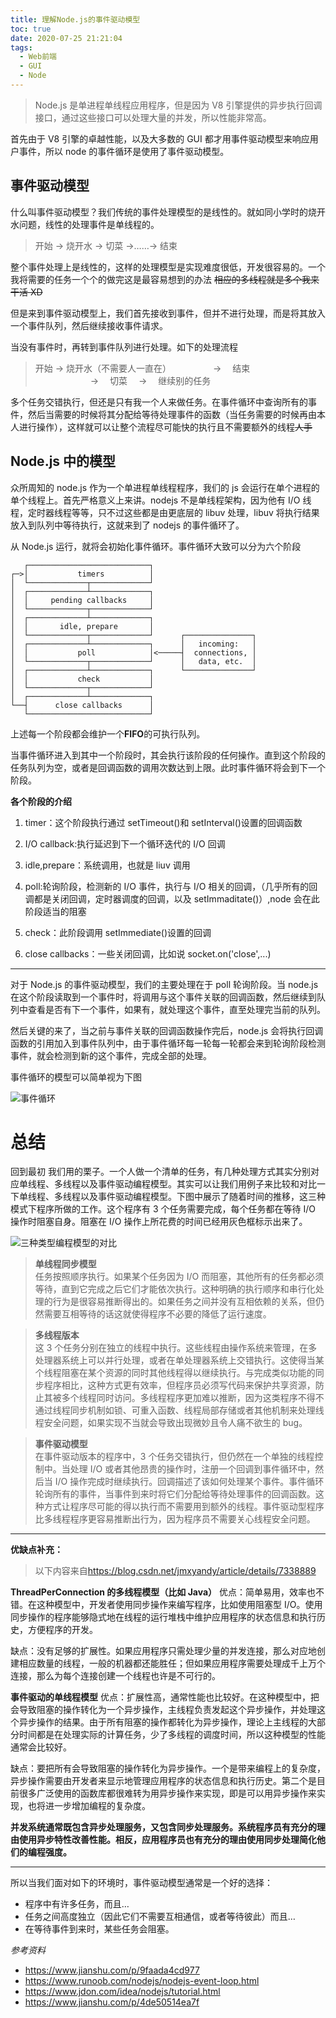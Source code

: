 ```yaml
---
title: 理解Node.js的事件驱动模型
toc: true
date: 2020-07-25 21:21:04
tags:
  - Web前端
  - GUI
  - Node
---
```


> Node.js 是单进程单线程应用程序，但是因为 V8 引擎提供的异步执行回调接口，通过这些接口可以处理大量的并发，所以性能非常高。

<!-- more -->

首先由于 V8 引擎的卓越性能，以及大多数的 GUI 都才用事件驱动模型来响应用户事件，所以 node 的事件循环是使用了事件驱动模型。

## 事件驱动模型

什么叫事件驱动模型？我们传统的事件处理模型的是线性的。就如同小学时的烧开水问题，线性的处理事件是单线程的。

> 开始 → 烧开水 → 切菜 →……→ 结束

整个事件处理上是线性的，这样的处理模型是实现难度很低，开发很容易的。一个我将需要的任务一个个的做完这是最容易想到的办法 ~~相应的多线程就是多个我来干活 XD~~

但是来到事件驱动模型上，我们首先接收到事件，但并不进行处理，而是将其放入一个事件队列，然后继续接收事件请求。

当没有事件时，再转到事件队列进行处理。如下的处理流程

> 开始 → 烧开水（不需要人一直在）　　　　　 → 　结束<br>
> 　　　　　　 → 　切菜　 → 　继续别的任务

多个任务交错执行，但还是只有我一个人来做任务。在事件循环中查询所有的事件，然后当需要的时候将其分配给等待处理事件的函数（当任务需要的时候再由本人进行操作），这样就可以让整个流程尽可能快的执行且不需要额外的线程~~人手~~

## Node.js 中的模型

众所周知的 node.js 作为一个单进程单线程程序，我们的 js 会运行在单个进程的单个线程上。首先严格意义上来讲。nodejs 不是单线程架构，因为他有 I/O 线程，定时器线程等等，只不过这些都是由更底层的 libuv 处理，libuv 将执行结果放入到队列中等待执行，这就来到了 nodejs 的事件循环了。

从 Node.js 运行，就将会初始化事件循环。事件循环大致可以分为六个阶段

```
   ┌───────────────────────────┐
┌─>│           timers          │
│  └─────────────┬─────────────┘
│  ┌─────────────┴─────────────┐
│  │     pending callbacks     │
│  └─────────────┬─────────────┘
│  ┌─────────────┴─────────────┐
│  │       idle, prepare       │
│  └─────────────┬─────────────┘      ┌───────────────┐
│  ┌─────────────┴─────────────┐      │   incoming:   │
│  │           poll            │<─────┤  connections, │
│  └─────────────┬─────────────┘      │   data, etc.  │
│  ┌─────────────┴─────────────┐      └───────────────┘
│  │           check           │
│  └─────────────┬─────────────┘
│  ┌─────────────┴─────────────┐
└──┤      close callbacks      │
   └───────────────────────────┘
```

上述每一个阶段都会维护一个**FIFO**的可执行队列。

当事件循环进入到其中一个阶段时，其会执行该阶段的任何操作。直到这个阶段的任务队列为空，或者是回调函数的调用次数达到上限。此时事件循环将会到下一个阶段。

**各个阶段的介绍**

1. timer：这个阶段执行通过 setTimeout()和 setInterval()设置的回调函数

2. I/O callback:执行延迟到下一个循环迭代的 I/O 回调

3. idle,prepare：系统调用，也就是 liuv 调用

4. poll:轮询阶段，检测新的 I/O 事件，执行与 I/O 相关的回调，（几乎所有的回调都是关闭回调，定时器调度的回调，以及 setImmaditate()）,node 会在此阶段适当的阻塞

5. check：此阶段调用 setImmediate()设置的回调

6. close callbacks：一些关闭回调，比如说 socket.on('close',...)

---

对于 Node.js 的事件驱动模型，我们的主要处理在于 poll 轮询阶段。当 node.js 在这个阶段读取到一个事件时，将调用与这个事件关联的回调函数，然后继续到队列中查看是否有下一个事件，如果有，就处理这个事件，直至处理完当前的队列。

然后关键的来了，当之前与事件关联的回调函数操作完后，node.js 会将执行回调函数的引用加入到事件队列中，由于事件循环每一轮每一轮都会来到轮询阶段检测事件，就会检测到新的这个事件，完成全部的处理。

事件循环的模型可以简单视为下图

![事件循环](./event_loop.jpg)

# 总结

回到最初 我们用的栗子。一个人做一个清单的任务，有几种处理方式其实分别对应单线程、多线程以及事件驱动编程模型。其实可以让我们用例子来比较和对比一下单线程、多线程以及事件驱动编程模型。下图中展示了随着时间的推移，这三种模式下程序所做的工作。这个程序有 3 个任务需要完成，每个任务都在等待 I/O 操作时阻塞自身。阻塞在 I/O 操作上所花费的时间已经用灰色框标示出来了。

![三种类型编程模型的对比](./three_type.png)

> **单线程同步模型**<br>
> 任务按照顺序执行。如果某个任务因为 I/O 而阻塞，其他所有的任务都必须等待，直到它完成之后它们才能依次执行。这种明确的执行顺序和串行化处理的行为是很容易推断得出的。如果任务之间并没有互相依赖的关系，但仍然需要互相等待的话这就使得程序不必要的降低了运行速度。

> **多线程版本**<br>
> 这 3 个任务分别在独立的线程中执行。这些线程由操作系统来管理，在多处理器系统上可以并行处理，或者在单处理器系统上交错执行。这使得当某个线程阻塞在某个资源的同时其他线程得以继续执行。与完成类似功能的同步程序相比，这种方式更有效率，但程序员必须写代码来保护共享资源，防止其被多个线程同时访问。多线程程序更加难以推断，因为这类程序不得不通过线程同步机制如锁、可重入函数、线程局部存储或者其他机制来处理线程安全问题，如果实现不当就会导致出现微妙且令人痛不欲生的 bug。

> **事件驱动模型**<br>
> 在事件驱动版本的程序中，3 个任务交错执行，但仍然在一个单独的线程控制中。当处理 I/O 或者其他昂贵的操作时，注册一个回调到事件循环中，然后当 I/O 操作完成时继续执行。回调描述了该如何处理某个事件。事件循环轮询所有的事件，当事件到来时将它们分配给等待处理事件的回调函数。这种方式让程序尽可能的得以执行而不需要用到额外的线程。事件驱动型程序比多线程程序更容易推断出行为，因为程序员不需要关心线程安全问题。

---

**优缺点补充：**

> 以下内容来自<https://blog.csdn.net/jmxyandy/article/details/7338889>

**ThreadPerConnection 的多线程模型（比如 Java）**
优点：简单易用，效率也不错。在这种模型中，开发者使用同步操作来编写程序，比如使用阻塞型 I/O。使用同步操作的程序能够隐式地在线程的运行堆栈中维护应用程序的状态信息和执行历史，方便程序的开发。

缺点：没有足够的扩展性。如果应用程序只需处理少量的并发连接，那么对应地创建相应数量的线程，一般的机器都还能胜任；但如果应用程序需要处理成千上万个连接，那么为每个连接创建一个线程也许是不可行的。

**事件驱动的单线程模型**
优点：扩展性高，通常性能也比较好。在这种模型中，把会导致阻塞的操作转化为一个异步操作，主线程负责发起这个异步操作，并处理这个异步操作的结果。由于所有阻塞的操作都转化为异步操作，理论上主线程的大部分时间都是在处理实际的计算任务，少了多线程的调度时间，所以这种模型的性能通常会比较好。

缺点：要把所有会导致阻塞的操作转化为异步操作。一个是带来编程上的复杂度，异步操作需要由开发者来显示地管理应用程序的状态信息和执行历史。第二个是目前很多广泛使用的函数库都很难转为用异步操作来实现，即是可以用异步操作来实现，也将进一步增加编程的复杂度。

**并发系统通常既包含异步处理服务，又包含同步处理服务。系统程序员有充分的理由使用异步特性改善性能。相反，应用程序员也有充分的理由使用同步处理简化他们的编程强度。**

---

所以当我们面对如下的环境时，事件驱动模型通常是一个好的选择：

- 程序中有许多任务，而且…
- 任务之间高度独立（因此它们不需要互相通信，或者等待彼此）而且…
- 在等待事件到来时，某些任务会阻塞。

_参考资料_

- <https://www.jianshu.com/p/9faada4cd977>
- <https://www.runoob.com/nodejs/nodejs-event-loop.html>
- <https://www.jdon.com/idea/nodejs/tutorial.html>
- <https://www.jianshu.com/p/4de50514ea7f>
